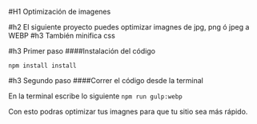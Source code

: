 #H1 Optimización de imagenes

#h2 El siguiente proyecto puedes optimizar imagnes de jpg, png ó jpeg a WEBP
#h3 También minifica css


#h3 Primer paso
####Instalación del código

`npm install install`

#h3 Segundo paso
####Correr el código desde la terminal 

En la terminal escribe lo siguiente `npm run gulp:webp`

Con esto podras optimizar tus imagnes para que tu sitio sea más rápido.